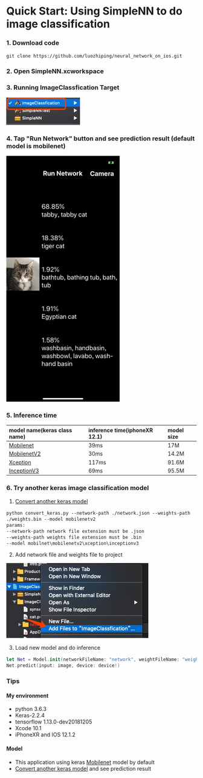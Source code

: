 # Quick Start: Using SimpleNN to do image classification

### 1. Download code
``` shell
git clone https://github.com/luozhiping/neural_network_on_ios.git
```

### 2. Open SimpleNN.xcworkspace

### 3. Running ImageClassfication Target

![](./image_classification0.jpg)

### 4. Tap "Run Network" button and see prediction result (default model is mobilenet)

![](./example.png)

### 5. Inference time

| model name(keras class name)|inference time(iphoneXR 12.1)|model size|
| :----------| :-----------| :-----------|
|[Mobilenet](https://keras.io/applications/#mobilenet)|39ms|17M|
|[MobilenetV2](https://keras.io/applications/#mobilenetv2)|30ms|14.2M|
|[Xception](https://keras.io/applications/#xception)|117ms|91.6M|
|[InceptionV3](https://keras.io/applications/#inceptionv3)|69ms|95.5M|


### 6. Try another keras image classification model

1. [Convert another keras model](./convert_keras_model.markdown)

``` shell
python convert_keras.py --network-path ./network.json --weights-path ./weights.bin --model mobilenetv2
params:
--network-path network file extension must be .json
--weights-path weights file extension must be .bin
--model mobilnet\mobilenetv2\xception\inceptionv3
```

2. Add network file and weights file to project

![](./image_classification1.jpg)

3. Load new model and do inference

```swift
let Net = Model.init(networkFileName: "network", weightFileName: "weights")
Net.predict(input: image, device: device!)
```

### Tips

#### My environment
- python 3.6.3
- Keras-2.2.4
- tensorflow 1.13.0-dev20181205
- Xcode 10.1
- iPhoneXR and IOS 12.1.2

#### Model

- This application using keras [Mobilenet](https://keras.io/applications/#mobilenet) model by default
- [Convert another keras model](./convert_keras_model.markdown) and see prediction result